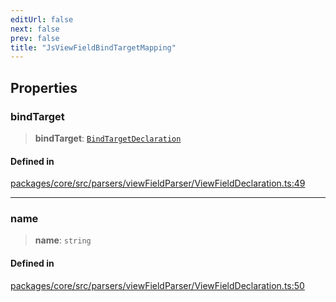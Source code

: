 ```yaml
---
editUrl: false
next: false
prev: false
title: "JsViewFieldBindTargetMapping"
---
```


## Properties

### bindTarget

> **bindTarget**: [`BindTargetDeclaration`](/obsidian-meta-bind-plugin-docs/api/interfaces/bindtargetdeclaration/)

#### Defined in

[packages/core/src/parsers/viewFieldParser/ViewFieldDeclaration.ts:49](https://github.com/mProjectsCode/obsidian-meta-bind-plugin/blob/4b16a75fb63dfdb34e3ccf2756a324a84dd8fd85/packages/core/src/parsers/viewFieldParser/ViewFieldDeclaration.ts#L49)

***

### name

> **name**: `string`

#### Defined in

[packages/core/src/parsers/viewFieldParser/ViewFieldDeclaration.ts:50](https://github.com/mProjectsCode/obsidian-meta-bind-plugin/blob/4b16a75fb63dfdb34e3ccf2756a324a84dd8fd85/packages/core/src/parsers/viewFieldParser/ViewFieldDeclaration.ts#L50)
